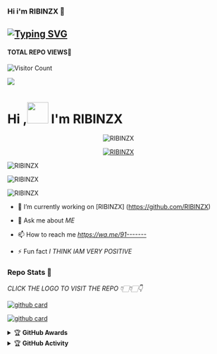 ### Hi i'm RIBINZX 👋

## [![Typing SVG](https://readme-typing-svg.herokuapp.com?font=Lemon+milk&color=F7000&lines=Hi...++im+RIBINZX;Welcome+to+my+profile;full+stack+developer)](https://git.io/typing-svg)
#### TOTAL REPO VIEWS📍
![Visitor Count](https://profile-counter.glitch.me/RIBINZX/count.svg)

<img src=https://i.ibb.co/5WL2Y8j/photo-2022-09-16-09-17-48.jpg>

# Hi ,<a href="Hey"><img src="https://raw.githubusercontent.com/TOXIC-DEVIL/TOXIC-DEVIL/TOXIC-DEVIL-OFFICIAL/media/Hi.gif" width="48px"></a> I'm RIBINZX&nbsp;



<p align="center"> <img src="https://komarev.com/ghpvc/?username=RIBINZX&label=Profile%20views&color=0e75b6&style=flat" alt="RIBINZX" /> </p>


<p align="center"> <a href="https://github.com/ryo-ma/github-profile-trophy"><img src="https://github-profile-trophy.vercel.app/?username=RIBINZX" alt="RIBINZX" /></a> </p>

<p align="center">
<p><img align="center" src="https://github-readme-stats.vercel.app/api/top-langs?username=RIBINZX&show_icons=true&theme=dark&locale=en&layout=compact" alt="RIBINZX" /></p>

<p align="center">
<p><img align="center" src="https://github-readme-stats.vercel.app/api?username=RIBINZX&show_icons=true&theme=dark&locale=en" alt="RIBINZX" /></p>

<p><img align="center" src="https://github-readme-streak-stats.herokuapp.com/?user=RIBINZX&theme=dark" alt="RIBINZX" /></p>
</p>

- 🔭 I’m currently working on [RIBINZX] (https://github.com/RIBINZX)

- 💬 Ask me about *ME*

- 📫 How to reach me *https://wa.me/91-------*

- ⚡️ Fun fact *I THINK IAM VERY POSITIVE*


### Repo Stats 🔭

*CLICK THE LOGO TO VISIT THE REPO 👇🏻👇🏻👇*


[![github card](https://github-readme-stats.vercel.app/api/pin/?username=RIBINZX&repo=RIBINZX&theme=dark)](https://github.com/RIBINZX)




[![github card](https://github-readme-stats.vercel.app/api/pin/?username=RIBINZX&repo=RIBINZX&theme=dark)](https://github.com/RIBINZX)




<details>
    <summary>&#127942 <b>GitHub Awards</b></summary><br/>

![Github Trophy](https://github-profile-trophy.vercel.app/?username=RIBINZX)

</details>

<details>
    <summary>&#127942 <b>GitHub Activity</b></summary><br/>
